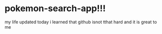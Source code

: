 # pokemon-search-app!!!
my life updated
today i learned that github isnot tthat hard and it is great to me